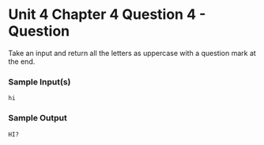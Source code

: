 # Unit 4 Chapter 4 Question 4 - Question

Take an input and return all the letters as uppercase with a question mark at the end.

### Sample Input(s)
```
hi
```
### Sample Output
```
HI?
```